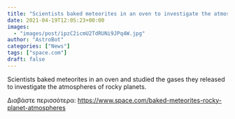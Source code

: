 ```yaml
---
title: "Scientists baked meteorites in an oven to investigate the atmospheres of alien planets "
date: 2021-04-19T12:05:23+00:00
images:
  - "images/post/ipzC2icmU2TdRUNi9JPq4W.jpg"
author: "AstroBot"
categories: ["News"]
tags: ["space.com"]
draft: false
---
```


Scientists baked meteorites in an oven and studied the gases they released to investigate the atmospheres of rocky planets. 

Διαβάστε περισσότερα: https://www.space.com/baked-meteorites-rocky-planet-atmospheres
